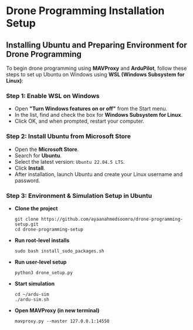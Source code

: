 <h1>Drone Programming Installation Setup</h1>

<h2>Installing Ubuntu and Preparing Environment for Drone Programming</h2>
<p>To begin drone programming using <strong>MAVProxy</strong> and <strong>ArduPilot</strong>, follow these steps to set up Ubuntu on Windows using <strong>WSL (Windows Subsystem for Linux)</strong>:</p>

<h3>Step 1: Enable WSL on Windows</h3>
<ul>
  <li>Open <strong>"Turn Windows features on or off"</strong> from the Start menu.</li>
  <li>In the list, find and check the box for <strong>Windows Subsystem for Linux</strong>.</li>
  <li>Click OK, and when prompted, restart your computer.</li>
</ul>

<h3>Step 2: Install Ubuntu from Microsoft Store</h3>
<ul>
  <li>Open the <strong>Microsoft Store</strong>.</li>
  <li>Search for <strong>Ubuntu</strong>.</li>
  <li>Select the latest version: <code>Ubuntu 22.04.5 LTS</code>.</li>
  <li>Click <strong>Install</strong>.</li>
  <li>After installation, launch Ubuntu and create your Linux username and password.</li>
</ul>

<h3>Step 3: Environment & Simulation Setup in Ubuntu</h3>
<ul>
  <li><strong>Clone the project</strong>
    <pre><code>git clone https://github.com/ayaanahmedsoomro/drone-programming-setup.git
cd drone-programming-setup</code></pre>
  </li>
  <li><strong>Run root-level installs</strong>
    <pre><code>sudo bash install_sudo_packages.sh</code></pre>
  </li>
  <li><strong>Run user-level setup</strong>
    <pre><code>python3 drone_setup.py</code></pre>
  </li>
  <li><strong>Start simulation</strong>
    <pre><code>cd ~/ardu-sim
./ardu-sim.sh</code></pre>
  </li>
  <li><strong>Open MAVProxy (in new terminal)</strong>
    <pre><code>mavproxy.py --master 127.0.0.1:14550</code></pre>
  </li>
</ul>
